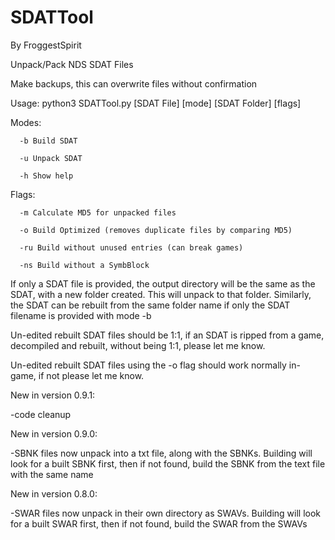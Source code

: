 # SDATTool
By FroggestSpirit

Unpack/Pack NDS SDAT Files

Make backups, this can overwrite files without confirmation

Usage: python3 SDATTool.py [SDAT File] [mode] [SDAT Folder] [flags]

Modes: 

      -b Build SDAT

      -u Unpack SDAT
      
      -h Show help

Flags:

      -m Calculate MD5 for unpacked files
      
      -o Build Optimized (removes duplicate files by comparing MD5)
      
      -ru Build without unused entries (can break games)
      
      -ns Build without a SymbBlock
      
If only a SDAT file is provided, the output directory will be the same as the SDAT, with a new folder created. This will unpack to that folder. Similarly, the SDAT can be rebuilt from the same folder name if only the SDAT filename is provided with mode -b

Un-edited rebuilt SDAT files should be 1:1, if an SDAT is ripped from a game, decompiled and rebuilt, without being 1:1, please let me know.

Un-edited rebuilt SDAT files using the -o flag should work normally in-game, if not please let me know.


New in version 0.9.1:

-code cleanup

New in version 0.9.0:

-SBNK files now unpack into a txt file, along with the SBNKs. Building will look for a built SBNK first, then if not found, build the SBNK from the text file with the same name

New in version 0.8.0:

-SWAR files now unpack in their own directory as SWAVs. Building will look for a built SWAR first, then if not found, build the SWAR from the SWAVs

